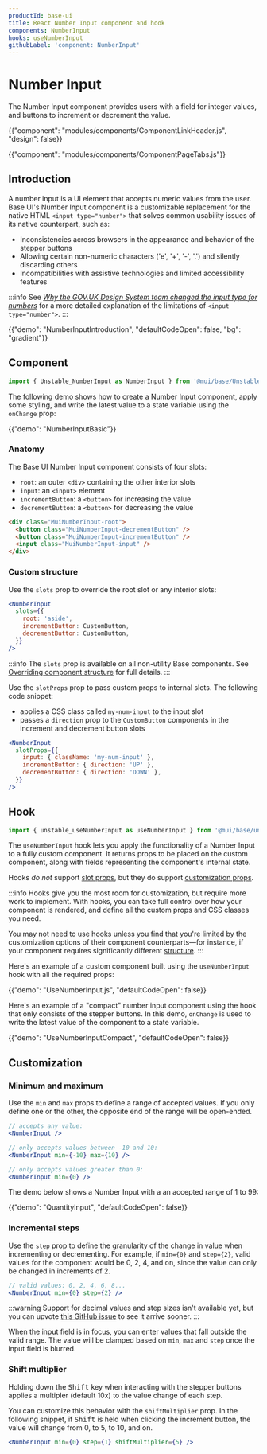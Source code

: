 ```yaml
---
productId: base-ui
title: React Number Input component and hook
components: NumberInput
hooks: useNumberInput
githubLabel: 'component: NumberInput'
---
```


# Number Input

<p class="description">The Number Input component provides users with a field for integer values, and buttons to increment or decrement the value.</p>

{{"component": "modules/components/ComponentLinkHeader.js", "design": false}}

{{"component": "modules/components/ComponentPageTabs.js"}}

## Introduction

A number input is a UI element that accepts numeric values from the user.
Base UI's Number Input component is a customizable replacement for the native HTML `<input type="number">` that solves common usability issues of its native counterpart, such as:

- Inconsistencies across browsers in the appearance and behavior of the stepper buttons
- Allowing certain non-numeric characters ('e', '+', '-', '.') and silently discarding others
- Incompatibilities with assistive technologies and limited accessibility features

:::info
See [_Why the GOV.UK Design System team changed the input type for numbers_](https://technology.blog.gov.uk/2020/02/24/why-the-gov-uk-design-system-team-changed-the-input-type-for-numbers/) for a more detailed explanation of the limitations of `<input type="number">`.
:::

{{"demo": "NumberInputIntroduction", "defaultCodeOpen": false, "bg": "gradient"}}

## Component

```jsx
import { Unstable_NumberInput as NumberInput } from '@mui/base/Unstable_NumberInput';
```

The following demo shows how to create a Number Input component, apply some styling, and write the latest value to a state variable using the `onChange` prop:

{{"demo": "NumberInputBasic"}}

### Anatomy

The Base UI Number Input component consists of four slots:

- `root`: an outer `<div>` containing the other interior slots
- `input`: an `<input>` element
- `incrementButton`: a `<button>` for increasing the value
- `decrementButton`: a `<button>` for decreasing the value

```html
<div class="MuiNumberInput-root">
  <button class="MuiNumberInput-decrementButton" />
  <button class="MuiNumberInput-incrementButton" />
  <input class="MuiNumberInput-input" />
</div>
```

### Custom structure

Use the `slots` prop to override the root slot or any interior slots:

```jsx
<NumberInput
  slots={{
    root: 'aside',
    incrementButton: CustomButton,
    decrementButton: CustomButton,
  }}
/>
```

:::info
The `slots` prop is available on all non-utility Base components.
See [Overriding component structure](/base-ui/guides/overriding-component-structure/) for full details.
:::

Use the `slotProps` prop to pass custom props to internal slots.
The following code snippet:

- applies a CSS class called `my-num-input` to the input slot
- passes a `direction` prop to the `CustomButton` components in the increment and decrement button slots

```jsx
<NumberInput
  slotProps={{
    input: { className: 'my-num-input' },
    incrementButton: { direction: 'UP' },
    decrementButton: { direction: 'DOWN' },
  }}
/>
```

## Hook

```js
import { unstable_useNumberInput as useNumberInput } from '@mui/base/unstable_useNumberInput';
```

The `useNumberInput` hook lets you apply the functionality of a Number Input to a fully custom component.
It returns props to be placed on the custom component, along with fields representing the component's internal state.

Hooks _do not_ support [slot props](#custom-structure), but they do support [customization props](#customization).

:::info
Hooks give you the most room for customization, but require more work to implement.
With hooks, you can take full control over how your component is rendered, and define all the custom props and CSS classes you need.

You may not need to use hooks unless you find that you're limited by the customization options of their component counterparts—for instance, if your component requires significantly different [structure](#anatomy).
:::

Here's an example of a custom component built using the `useNumberInput` hook with all the required props:

{{"demo": "UseNumberInput.js", "defaultCodeOpen": false}}

Here's an example of a "compact" number input component using the hook that only consists of the stepper buttons.
In this demo, `onChange` is used to write the latest value of the component to a state variable.

{{"demo": "UseNumberInputCompact", "defaultCodeOpen": false}}

## Customization

### Minimum and maximum

Use the `min` and `max` props to define a range of accepted values.
If you only define one or the other, the opposite end of the range will be open-ended.

```jsx
// accepts any value:
<NumberInput />

// only accepts values between -10 and 10:
<NumberInput min={-10} max={10} />

// only accepts values greater than 0:
<NumberInput min={0} />

```

The demo below shows a Number Input with a an accepted range of 1 to 99:

{{"demo": "QuantityInput", "defaultCodeOpen": false}}

### Incremental steps

Use the `step` prop to define the granularity of the change in value when incrementing or decrementing.
For example, if `min={0}` and `step={2}`, valid values for the component would be 0, 2, 4, and on, since the value can only be changed in increments of 2.

```jsx
// valid values: 0, 2, 4, 6, 8...
<NumberInput min={0} step={2} />
```

:::warning
Support for decimal values and step sizes isn't available yet, but you can upvote [this GitHub issue](https://github.com/mui/material-ui/issues/38518) to see it arrive sooner.
:::

When the input field is in focus, you can enter values that fall outside the valid range.
The value will be clamped based on `min`, `max` and `step` once the input field is blurred.

### Shift multiplier

Holding down the <kbd>Shift</kbd> key when interacting with the stepper buttons applies a multipler (default 10x) to the value change of each step.

You can customize this behavior with the `shiftMultiplier` prop.
In the following snippet, if <kbd>Shift</kbd> is held when clicking the increment button, the value will change from 0, to 5, to 10, and on.

```jsx
<NumberInput min={0} step={1} shiftMultiplier={5} />
```
